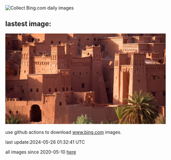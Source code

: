 ![Collect Bing.com daily images](https://github.com/counter2015/bing-daily-images/workflows/Collect%20Bing.com%20daily%20images/badge.svg)
## lastest image:
![](images/MoroccoBenhaddou.jpg)

use github actions to download www.bing.com images.

last update:2024-05-26 01:32:41 UTC

all images since 2020-05-10 [here](https://github.com/counter2015/bing-daily-images/tree/master/images) 
